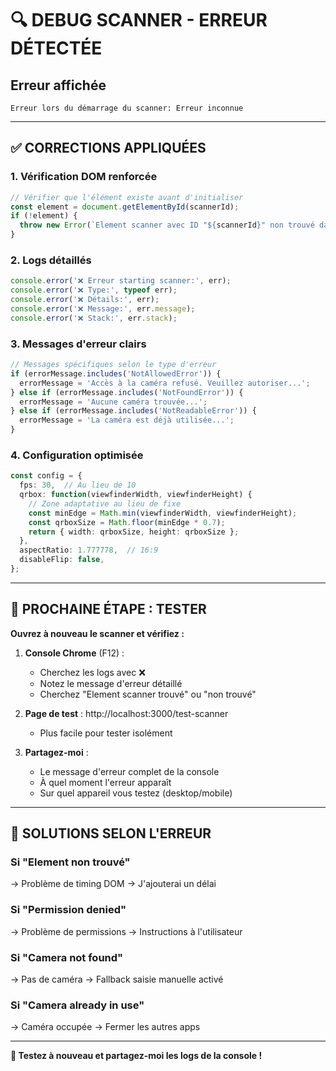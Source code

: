 # 🔍 DEBUG SCANNER - ERREUR DÉTECTÉE

## Erreur affichée

```
Erreur lors du démarrage du scanner: Erreur inconnue
```

---

## ✅ CORRECTIONS APPLIQUÉES

### 1. Vérification DOM renforcée

```typescript
// Vérifier que l'élément existe avant d'initialiser
const element = document.getElementById(scannerId);
if (!element) {
  throw new Error(`Element scanner avec ID "${scannerId}" non trouvé dans le DOM`);
}
```

### 2. Logs détaillés

```typescript
console.error('❌ Erreur starting scanner:', err);
console.error('❌ Type:', typeof err);
console.error('❌ Détails:', err);
console.error('❌ Message:', err.message);
console.error('❌ Stack:', err.stack);
```

### 3. Messages d'erreur clairs

```typescript
// Messages spécifiques selon le type d'erreur
if (errorMessage.includes('NotAllowedError')) {
  errorMessage = 'Accès à la caméra refusé. Veuillez autoriser...';
} else if (errorMessage.includes('NotFoundError')) {
  errorMessage = 'Aucune caméra trouvée...';
} else if (errorMessage.includes('NotReadableError')) {
  errorMessage = 'La caméra est déjà utilisée...';
}
```

### 4. Configuration optimisée

```typescript
const config = {
  fps: 30,  // Au lieu de 10
  qrbox: function(viewfinderWidth, viewfinderHeight) {
    // Zone adaptative au lieu de fixe
    const minEdge = Math.min(viewfinderWidth, viewfinderHeight);
    const qrboxSize = Math.floor(minEdge * 0.7);
    return { width: qrboxSize, height: qrboxSize };
  },
  aspectRatio: 1.777778,  // 16:9
  disableFlip: false,
};
```

---

## 🧪 PROCHAINE ÉTAPE : TESTER

**Ouvrez à nouveau le scanner et vérifiez :**

1. **Console Chrome** (F12) :
   - Cherchez les logs avec ❌
   - Notez le message d'erreur détaillé
   - Cherchez "Element scanner trouvé" ou "non trouvé"

2. **Page de test** : http://localhost:3000/test-scanner
   - Plus facile pour tester isolément

3. **Partagez-moi** :
   - Le message d'erreur complet de la console
   - À quel moment l'erreur apparaît
   - Sur quel appareil vous testez (desktop/mobile)

---

## 🔧 SOLUTIONS SELON L'ERREUR

### Si "Element non trouvé"
→ Problème de timing DOM → J'ajouterai un délai

### Si "Permission denied"
→ Problème de permissions → Instructions à l'utilisateur

### Si "Camera not found"
→ Pas de caméra → Fallback saisie manuelle activé

### Si "Camera already in use"
→ Caméra occupée → Fermer les autres apps

---

**📝 Testez à nouveau et partagez-moi les logs de la console !**

